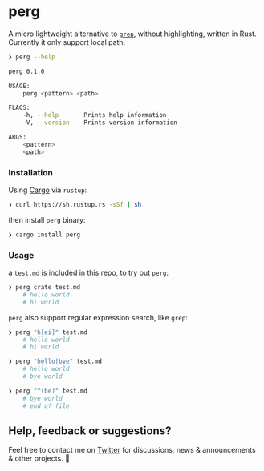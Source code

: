 # perg

A micro lightweight alternative to [`grep`](http://man7.org/linux/man-pages/man1/grep.1.html), without highlighting, written in Rust. Currently it only support local path.

```bash
❯ perg --help

perg 0.1.0

USAGE:
    perg <pattern> <path>

FLAGS:
    -h, --help       Prints help information
    -V, --version    Prints version information

ARGS:
    <pattern>
    <path>
```

### Installation

Using [Cargo](https://doc.rust-lang.org/cargo/getting-started/installation.html) via `rustup`:

```bash
❯ curl https://sh.rustup.rs -sSf | sh
```

then install `perg` binary:

```bash
❯ cargo install perg
```

### Usage

a `test.md` is included in this repo, to try out `perg`:
```bash
❯ perg crate test.md
    # hello world
    # hi world
```

`perg` also support regular expression search, like `grep`:
```bash
❯ perg "h[ei]" test.md
    # hello world
    # hi world

❯ perg "hello|bye" test.md
    # hello world
    # bye world

❯ perg "^(be)" test.md
    # bye world
    # end of file
```

## Help, feedback or suggestions?

Feel free to contact me on [Twitter](https://twitter.com/vinhnx) for discussions, news & announcements & other projects. :rocket:
